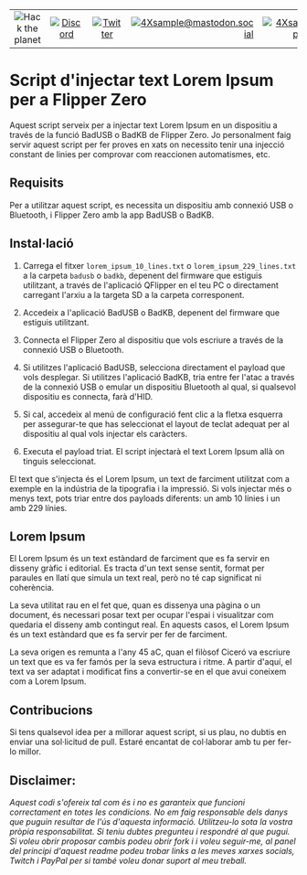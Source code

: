 |               |               |               |               |               |               |
|:-------------:|:-------------:|:-------------:|-------------:|-------------:|-------------:|
| ![Hack the planet](https://img.shields.io/badge/Hack-The%20Planet-orange) | [![Discord](https://img.shields.io/discord/667340023829626920?logo=discord)](https://discord.gg/ahVq54p) | [![Twitter](https://img.shields.io/twitter/follow/4xsample?style=social&logo=twitter)](https://twitter.com/4xsample/follow?screen_name=shields_io) | [![4Xsample@mastodon.social](https://img.shields.io/badge/Mastodon-@4Xsample-blueviolet?style=for-the-badge&logo=mastodon)](https://mastodon.social/@4Xsample) | [![4Xsample](https://img.shields.io/badge/Twitch-4Xsample-6441A4?style=for-the-badge&logo=twitch)](https://twitch.tv/4Xsample) | [![PayPal](https://img.shields.io/badge/PayPal-00457C?style=for-the-badge&logo=paypal&logoColor=white)](https://www.paypal.com/donate/?hosted_button_id=EFVMSRHVBNJP4) |

# Script d'injectar text Lorem Ipsum per a Flipper Zero

Aquest script serveix per a injectar text Lorem Ipsum en un dispositiu a través de la funció BadUSB o BadKB de Flipper Zero. 
Jo personalment faig servir aquest script per fer proves en xats on necessito tenir una injecció constant de linies per comprovar com reaccionen automatismes, etc.

## Requisits

Per a utilitzar aquest script, es necessita un dispositiu amb connexió USB o Bluetooth, i Flipper Zero amb la app BadUSB o BadKB.

## Instal·lació

1. Carrega el fitxer `lorem_ipsum_10_lines.txt` o `lorem_ipsum_229_lines.txt` a la carpeta `badusb` o `badkb`, depenent del firmware que estiguis utilitzant, a través de l'aplicació QFlipper en el teu PC o directament carregant l'arxiu a la targeta SD a la carpeta corresponent.

2. Accedeix a l'aplicació BadUSB o BadKB, depenent del firmware que estiguis utilitzant.

3. Connecta el Flipper Zero al dispositiu que vols escriure a través de la connexió USB o Bluetooth.

4. Si utilitzes l'aplicació BadUSB, selecciona directament el payload que vols desplegar. Si utilitzes l'aplicació BadKB, tria entre fer l'atac a través de la connexió USB o emular un dispositiu Bluetooth al qual, si qualsevol dispositiu es connecta, farà d'HID.

5. Si cal, accedeix al menú de configuració fent clic a la fletxa esquerra per assegurar-te que has seleccionat el layout de teclat adequat per al dispositiu al qual vols injectar els caràcters.

6. Executa el payload triat. El script injectarà el text Lorem Ipsum allà on tinguis seleccionat.

El text que s'injecta és el Lorem Ipsum, un text de farciment utilitzat com a exemple en la indústria de la tipografia i la impressió. Si vols injectar més o menys text, pots triar entre dos payloads diferents: un amb 10 línies i un amb 229 línies. 

## Lorem Ipsum

El Lorem Ipsum és un text estàndard de farciment que es fa servir en disseny gràfic i editorial. Es tracta d'un text sense sentit, format per paraules en llatí que simula un text real, però no té cap significat ni coherència.

La seva utilitat rau en el fet que, quan es dissenya una pàgina o un document, és necessari posar text per ocupar l'espai i visualitzar com quedaria el disseny amb contingut real. En aquests casos, el Lorem Ipsum és un text estàndard que es fa servir per fer de farciment.

La seva origen es remunta a l'any 45 aC, quan el filòsof Ciceró va escriure un text que es va fer famós per la seva estructura i ritme. A partir d'aquí, el text va ser adaptat i modificat fins a convertir-se en el que avui coneixem com a Lorem Ipsum.

## Contribucions

Si tens qualsevol idea per a millorar aquest script, si us plau, no dubtis en enviar una sol·licitud de pull. Estaré encantat de col·laborar amb tu per fer-lo millor.

## Disclaimer: 
*Aquest codi s'ofereix tal com és i no es garanteix que funcioni correctament en totes les condicions. No em faig responsable dels danys que puguin resultar de l'ús d'aquesta informació. Utilitzeu-lo sota la vostra pròpia responsabilitat. Si teniu dubtes pregunteu i respondré al que pugui. Si voleu obrir proposar cambis podeu obrir fork i i voleu seguir-me, al panel del principi d'aquest readme podeu trobar links a les meves xarxes socials, Twitch i PayPal per si també voleu donar suport al meu treball.*